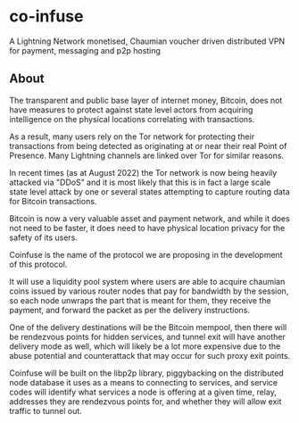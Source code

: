 # co-infuse
A Lightning Network monetised, Chaumian voucher driven distributed VPN for payment, messaging and p2p hosting

## About

The transparent and public base layer of internet money, Bitcoin, does not have measures to protect against state level actors from acquiring intelligence on the physical locations correlating with transactions.

As a result, many users rely on the Tor network for protecting their transactions from being detected as originating at or near their real Point of Presence. Many Lightning channels are linked over Tor for similar reasons.

In recent times (as at August 2022) the Tor network is now being heavily attacked via "DDoS" and it is most likely that this is in fact a large scale state level attack by one or several states attempting to capture routing data for Bitcoin transactions.

Bitcoin is now a very valuable asset and payment network, and while it does not need to be faster, it does need to have physical location privacy for the safety of its users.

Coinfuse is the name of the protocol we are proposing in the development of this protocol.

It will use a liquidity pool system where users are able to acquire chaumian coins issued by various router nodes that pay for bandwidth by the session, so each node unwraps the part that is meant for them, they receive the payment, and forward the packet as per the delivery instructions.

One of the delivery destinations will be the Bitcoin mempool, then there will be rendezvous points for hidden services, and tunnel exit will have another delivery mode as well, which will likely be a lot more expensive due to the abuse potential and counterattack that may occur for such proxy exit points.

Coinfuse will be built on the libp2p library, piggybacking on the distributed node database it uses as a means to connecting to services, and service codes will identify what services a node is offering at a given time, relay, addresses they are rendezvous points for, and whether they will allow exit traffic to tunnel out.
